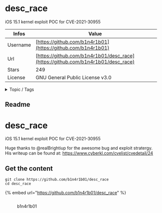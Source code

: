 # desc_race

iOS 15.1 kernel exploit POC for CVE-2021-30955

| Infos    | Value                                                              |
| -------- | -------------------------------------------------------------------|
| Username | [https://github.com/b1n4r1b01](https://github.com/b1n4r1b01) |
| Url      | [https://github.com/b1n4r1b01/desc_race](https://github.com/b1n4r1b01/desc_race)                                               |
| Stars    | 249                                                          |
| License  | GNU General Public License v3.0                                                        |

<details>

<summary>Topic / Tags</summary>



</details>

## Readme

# desc_race
iOS 15.1 kernel exploit POC for CVE-2021-30955

Huge thanks to @realBrightiup for the awesome bug and exploit stratergy. His writeup can be found at: https://www.cyberkl.com/cvelist/cvedetail/24



## Get the content

```
git clone https://github.com/b1n4r1b01/desc_race
cd desc_race
```

{% embed url="https://github.com/b1n4r1b01/desc_race" %}

<figure><img src="https://avatars.githubusercontent.com/u/46951815?v=4" alt=""><figcaption><p>b1n4r1b01</p></figcaption></figure>
